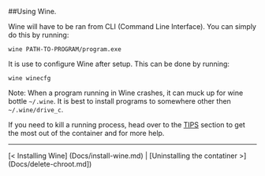
##Using Wine.

Wine will have to be ran from CLI (Command Line Interface). You can simply do this by running:

```
wine PATH-TO-PROGRAM/program.exe
```

It is use to configure Wine after setup. This can be done by running:

```
wine winecfg
```

Note: When a program running in Wine crashes, it can muck up for wine bottle `~/.wine`. It is best to install programs to somewhere other then `~/.wine/drive_c`.

If you need to kill a running process, head over to the [TIPS](Docs/tips.md) section  to get the most out of the container and for more help.

----------

[< Installing Wine] (Docs/install-wine.md) | [Uninstalling the contatiner >] (Docs/delete-chroot.md])

